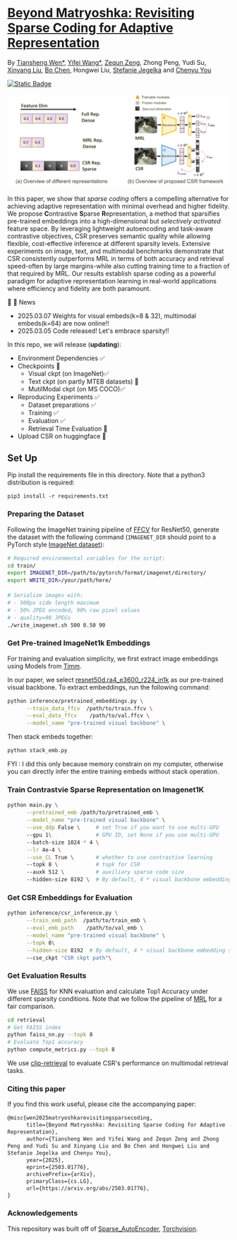 #  [Beyond Matryoshka: Revisiting Sparse Coding for Adaptive Representation](http://arxiv.org/abs/2503.01776)
By [Tiansheng Wen\*](https://neilwen987.github.io/), [Yifei Wang\*](https://yifeiwang77.com/), [Zequn Zeng](https://joeyz0z.github.io/), Zhong Peng, Yudi Su, [Xinyang Liu](https://xinyangatk.github.io/),
[Bo Chen](https://web.xidian.edu.cn/bchen/), Hongwei Liu, [Stefanie Jegelka](https://people.csail.mit.edu/stefje/) and [Chenyu You](https://chenyuyou.me/)

<a href='https://arxiv.org/abs/2503.01776'><img alt="Static Badge" src="https://img.shields.io/badge/Paper-arXiv-red"></a>

![Overview](./assets/overview.jpg)

In this paper, we show that *sparse coding* offers a compelling alternative for achieving adaptive representation with minimal overhead and higher fidelity. We propose **C**ontrastive **S**parse **R**epresentation, a method that sparsifies pre-trained embeddings into a high-dimensional but *selectively activated* feature space. By leveraging lightweight autoencoding and task-aware contrastive objectives, CSR preserves semantic quality while allowing flexible, cost-effective inference at different sparsity levels. Extensive experiments on image, text, and multimodal benchmarks demonstrate that CSR consistently outperforms MRL in terms of both accuracy and retrieval speed-often by large margins-while also cutting training time to a fraction of that required by MRL. Our results establish sparse coding as a powerful paradigm for adaptive representation learning in real-world applications where efficiency and fidelity are both paramount.

&#x1F680; &#x1F680; News
- 2025.03.07  Weights for visual embeds(k=8 & 32), multimodal embeds(k=64) are now online!!
- 2025.03.05  Code released! Let's embrace sparsity!!

In this repo, we will release (**updating**):

- Environment Dependencies &#x2705;
- Checkpoints &#x1F4CC;
  - Visual ckpt (on ImageNet)&#x2705;
  - Text ckpt (on partly MTEB datasets) &#x1F4CC;
  - MutilModal ckpt (on MS COCO)&#x2705;
- Reproducing Experiments &#x2705;
  - Dataset preparations &#x2705;
  - Training &#x2705;
  - Evaluation &#x2705;
  - Retrieval Time Evaluation &#x1F4CC;
- Upload CSR on huggingface &#x1F4CC;

## Set Up
Pip install the requirements file in this directory. Note that a python3 distribution is required:
```
pip3 install -r requirements.txt
```

### Preparing the Dataset
Following the ImageNet training pipeline of [FFCV](https://github.com/libffcv/ffcv-imagenet) for ResNet50, generate the dataset with the following command (`IMAGENET_DIR` should point to a PyTorch style [ImageNet dataset](https://github.com/MadryLab/pytorch-imagenet-dataset)):

```bash
# Required environmental variables for the script:
cd train/
export IMAGENET_DIR=/path/to/pytorch/format/imagenet/directory/
export WRITE_DIR=/your/path/here/

# Serialize images with:
# - 500px side length maximum
# - 50% JPEG encoded, 90% raw pixel values
# - quality=90 JPEGs
./write_imagenet.sh 500 0.50 90
```

### Get Pre-trained ImageNet1k Embeddings
For training and evaluation simplicity, we first extract image embeddings using Models from [Timm](https://github.com/huggingface/pytorch-image-models).

In our paper, we select [resnet50d.ra4_e3600_r224_in1k](https://huggingface.co/timm/resnet50d.ra4_e3600_r224_in1k) as our pre-trained visual backbone.
To extract embeddings, run the following command:
```bash
python inference/pretrained_embeddings.py \
      --train_data_ffcv  /path/to/train.ffcv \
      --eval_data_ffcv    /path/to/val.ffcv \
      --model_name "pre-trained visual backbone" \
```
Then stack embeds together:
```bash
python stack_emb.py
```
FYI : I did this only because memory constrain on my computer, otherwise you can directly infer the entire training embeds without stack operation.

### Train Contrastvie Sparse Representation on Imagenet1K
```bash
python main.py \
      --pretrained_emb /path/to/pretrained_emb \
      --model_name "pre-trained visual backbone" \
      --use_ddp False \     # set True if you want to use multi-GPU
      --gpu 1\              # GPU ID, set None if you use multi-GPU
      --batch-size 1024 * 4 \
      --lr 4e-4 \
      --use_CL True \       # whether to use contrastive learning
      --topk 8 \            # topk for CSR
      --auxk 512 \          # auxiliary sparse code size
      --hidden-size 8192 \  # By default, 4 * visual backbone embedding size
```
### Get CSR Embeddings for Evaluation
```bash
python inference/csr_inference.py \
      --train_emb_path  /path/to/train_emb \
      --eval_emb_path    /path/to/val_emb \
      --model_name "pre-trained visual backbone" \
      --topk 8\
      --hidden-size 8192  # By default, 4 * visual backbone embedding size
      --cse_ckpt "CSR ckpt path"\
```

### Get Evaluation Results
We use [FAISS](https://github.com/facebookresearch/faiss) for KNN evaluation and calculate Top1 Accuracy under different sparsity conditions.
Note that we follow the pipeline of [MRL](https://github.com/RAIVNLab/MRL/tree/main/retrieval) for a fair comparison.
```bash
cd retrieval
# Get FAISS index
python faiss_nn.py --topk 8
# Evaluate Top1 accuracy
python compute_metrics.py --topk 8
```
We use [clip-retrieval](https://github.com/LAION-AI/CLIP_benchmark) to evaluate CSR's performance on multimodal retrieval tasks.

### Citing this paper
If you find this work useful, please cite the accompanying paper:
```
@misc{wen2025matryoshkarevisitingsparsecoding,
      title={Beyond Matryoshka: Revisiting Sparse Coding for Adaptive Representation}, 
      author={Tiansheng Wen and Yifei Wang and Zequn Zeng and Zhong Peng and Yudi Su and Xinyang Liu and Bo Chen and Hongwei Liu and Stefanie Jegelka and Chenyu You},
      year={2025},
      eprint={2503.01776},
      archivePrefix={arXiv},
      primaryClass={cs.LG},
      url={https://arxiv.org/abs/2503.01776}, 
}
```
### Acknowledgements
This repository was built off of [Sparse_AutoEncoder](https://github.com/openai/sparse_autoencoder), [Torchvision](https://github.com/pytorch/vision).


